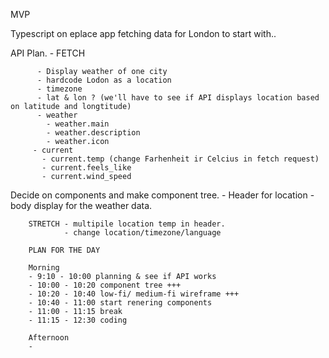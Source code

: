 MVP

Typescript on eplace app fetching data for London to start with..

API Plan. - FETCH

          - Display weather of one city
          - hardcode Lodon as a location
          - timezone
          - lat & lon ? (we'll have to see if API displays location based on latitude and longtitude)
          - weather
            - weather.main
            - weather.description
            - weather.icon
         - current
           - current.temp (change Farhenheit ir Celcius in fetch request)
           - current.feels_like
           - current.wind_speed

Decide on components and make component tree. - Header for location - body display for the weather data.

        STRETCH - multipile location temp in header.
                - change location/timezone/language

        PLAN FOR THE DAY

        Morning
        - 9:10 - 10:00 planning & see if API works
        - 10:00 - 10:20 component tree +++
        - 10:20 - 10:40 low-fi/ medium-fi wireframe +++
        - 10:40 - 11:00 start renering components
        - 11:00 - 11:15 break
        - 11:15 - 12:30 coding

        Afternoon
        -
